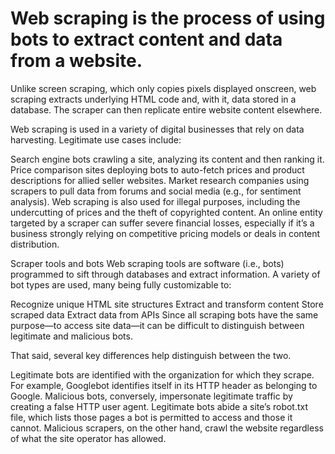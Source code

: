 # Web scraping is the process of using bots to extract content and data from a website.

Unlike screen scraping, which only copies pixels displayed onscreen, web scraping extracts underlying HTML code and, with it, data stored in a database. The scraper can then replicate entire website content elsewhere.

Web scraping is used in a variety of digital businesses that rely on data harvesting. Legitimate use cases include:

Search engine bots crawling a site, analyzing its content and then ranking it.
Price comparison sites deploying bots to auto-fetch prices and product descriptions for allied seller websites.
Market research companies using scrapers to pull data from forums and social media (e.g., for sentiment analysis).
Web scraping is also used for illegal purposes, including the undercutting of prices and the theft of copyrighted content. An online entity targeted by a scraper can suffer severe financial losses, especially if it’s a business strongly relying on competitive pricing models or deals in content distribution.

Scraper tools and bots
Web scraping tools are software (i.e., bots) programmed to sift through databases and extract information. A variety of bot types are used, many being fully customizable to:

Recognize unique HTML site structures
Extract and transform content
Store scraped data
Extract data from APIs
Since all scraping bots have the same purpose—to access site data—it can be difficult to distinguish between legitimate and malicious bots.

That said, several key differences help distinguish between the two.

Legitimate bots are identified with the organization for which they scrape. For example, Googlebot identifies itself in its HTTP header as belonging to Google. Malicious bots, conversely, impersonate legitimate traffic by creating a false HTTP user agent.
Legitimate bots abide a site’s robot.txt file, which lists those pages a bot is permitted to access and those it cannot. Malicious scrapers, on the other hand, crawl the website regardless of what the site operator has allowed.

